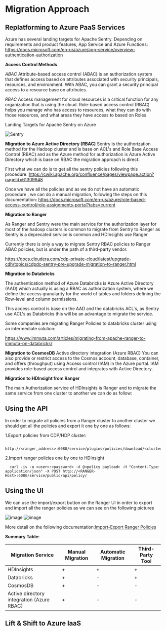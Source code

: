 

# Migration Approach

## Replatforming to Azure PaaS Services ##

Azure has several landing targets for Apache Sentry. Depending on requirements and product features, App Service and Azure Functions:
https://docs.microsoft.com/en-us/azure/app-service/overview-authentication-authorization

**Access Control Methods** 

*ABAC*
Attribute-based access control (ABAC) is an authorization system that defines access based on attributes associated with security principals, resources, and environment. With ABAC, you can grant a security principal access to a resource base on attributes.

*RBAC*
Access management for cloud resources is a critical function for any organization that is using the cloud. Role-based access control (RBAC) helps you manage who has access to resources, what they can do with those resources, and what areas they have access to based on Roles

Landing Targets for Apache Sentry on Azure


![Sentry](https://user-images.githubusercontent.com/7907123/132818412-f2f22608-7dc9-4a9b-b26f-c18571634ba9.png)


**Migration to Azure Active Directory (RBAC)**
Sentry is the authorization method for the Hadoop cluster and is base on ACL's and Role Base Access Control (RBAC) and as the Azure method for authorization is Azure Active Directory which is base on RBAC the migration approach is direct.

First what we can do is to get all the sentry policies following this procedure:
https://cwiki.apache.org/confluence/pages/viewpage.action?pageId=61309948

Once we have all the policies  and as we do not have an automatic procedure , we can do a manual migration, following the steps on this documentation:
https://docs.microsoft.com/en-us/azure/role-based-access-control/role-assignments-portal?tabs=current

**Migration to Ranger**

As Ranger and Sentry were the main service for the authorization layer for most of the hadoop clusters is common to migrate from Sentry to Ranger as Sentry is a deprecated service is common and HDInsights use Ranger

Currently there is only a way to migrate Sentry RBAC policies to Ranger ABAC policies, but is under the path of a third-party vendor.

https://docs.cloudera.com/cdp-private-cloud/latest/upgrade-cdh/topics/cdpdc-sentry-pre-upgrade-migration-to-ranger.html


**Migration to Databricks**

The authentication method of Azure Databricks is Azure Active Directory (AAD) which actually is using a RBAC as authorization system, where we define the access granularity for the world of tables and folders defining the Row-level and column permissions. 

This access control is base on the AAD and the databricks ACL's, as Sentry use ACL's as Databricks this will be an advantage to migrate the service. 

Some companies are migrating Ranger Policies to databricks cluster using an intermediate solution:

https://www.immuta.com/articles/migrating-from-apache-ranger-to-immuta-on-databricks/

**Migration to CosmosDB**
Active directory integration (Azure RBAC)	You can also provide or restrict access to the Cosmos account, database, container, and offers (throughput) using Access control (IAM) in the Azure portal. IAM provides role-based access control and integrates with Active Directory.

**Migration to  HDInsight from Ranger**

The main Authorization service of HDInsights is Ranger and to migrate the same service from one cluster to another we can do as follow:

## Using the API

In order to migrate all policies from a Ranger cluster to another cluster we should get all the policies and export it one by one as follows:

1.Export policies from CDP/HDP cluster:
```console
  http://<ranger_address>:6080/service/plugins/policies/download/<clustername>_hadoop
```
2.Import ranger policies one by one to HDInsight 
```console  
  curl -iv -u <user>:<password> -d @<policy payload> -H "Content-Type: application/json" -X POST http://<RANGER-Host>:6080/service/public/api/policy/
```  
## Using the UI

We can use the import/export button on the Ranger UI in order to export and import all the ranger policies as we can see on the following pictures

![image](https://user-images.githubusercontent.com/7907123/125410503-3906c080-e3bd-11eb-9026-758cf6b1e81c.png)
![image](https://user-images.githubusercontent.com/7907123/125410524-3efca180-e3bd-11eb-939f-0042e67cf096.png)


More detail on the following documentation:[Import-Export Ranger Policies](https://cwiki.apache.org/confluence/display/RANGER/User+Guide+For+Import-Export)


**Summary Table:**

| Migration Service                      | Manual Migration                       | Automatic Migration | Third-Party Tool |
| ----------------------------------------- | ------------------------------------------------------------ | ------------------------------------------------------------ |------------------------------------------------------------ |
| HDInsights                         |      + |     + |     + |
| Databricks                             |     + |     - |      + |
| CosmosDB |     + |     - |      - |
| Active directory integration (Azure RBAC) |     + |     - |      - |



## Lift & Shift to Azure IaaS ##
